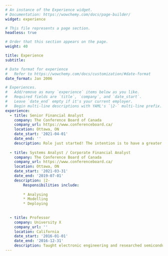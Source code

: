```yaml
---
# An instance of the Experience widget.
# Documentation: https://wowchemy.com/docs/page-builder/
widget: experience

# This file represents a page section.
headless: true

# Order that this section appears on the page.
weight: 40

title: Experience
subtitle:

# Date format for experience
#   Refer to https://wowchemy.com/docs/customization/#date-format
date_format: Jan 2006

# Experiences.
#   Add/remove as many `experience` items below as you like.
#   Required fields are `title`, `company`, and `date_start`.
#   Leave `date_end` empty if it's your current employer.
#   Begin multi-line descriptions with YAML's `|2-` multi-line prefix.
experience:
  - title: Senior Financial Analyst
    company: The Conference Board of Canada
    company_url: https://www.conferenceboard.ca/
    location: Ottawa, ON
    date_start: '2021-04-01'
    date_end: ''
    description: Role just started! The intention is to have a greater focus on project revenue management for a specific portolio while also being the lead for the implemention of our new FP&A tool 
    
  - title: Systems Analyst / Corporate Financial Analyst
    company: The Conference Board of Canada
    company_url: https://www.conferenceboard.ca/
    location: Ottawa, ON
    date_start: '2021-03-31'
    date_end: '2019-07-01'
    description: |2-
        Responsibilities include:
        
        * Analysing
        * Modelling
        * Deploying
         
        
  - title: Professor
    company: University X
    company_url: ''
    location: California
    date_start: '2016-01-01'
    date_end: '2016-12-31'
    description: Taught electronic engineering and researched semiconductor physics.
---
```

